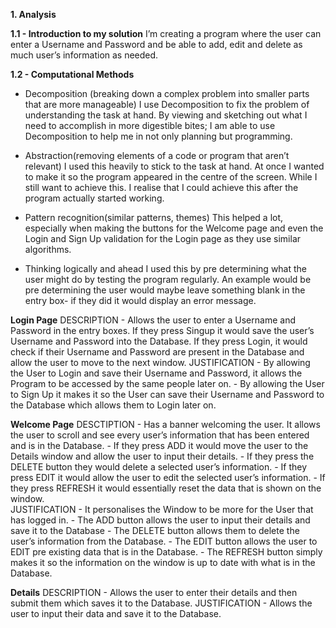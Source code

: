 ****1. Analysis****

****1.1 - Introduction to my solution****
  I’m creating a program where the user can enter a Username and Password and be able to add, edit and delete as much user’s information as needed. 

****1.2 - Computational Methods****
- Decomposition (breaking down a complex problem into smaller parts that are more manageable)
  I use Decomposition to fix the problem of  understanding the task at hand. By viewing and sketching out what I need to accomplish in more digestible bites; I am able to use Decomposition to help me in not only planning but programming.

- Abstraction(removing elements of a code or program that aren’t relevant)
  I used this heavily to stick to the task at hand. At once I wanted to make it so the program appeared in the centre of the screen. While I still want to achieve this. I realise that I could achieve this after the program actually started working.

- Pattern recognition(similar patterns, themes)
  This helped a lot, especially when making the buttons for the Welcome page and even the Login and Sign Up validation for the Login page as they use similar algorithms.

- Thinking logically and ahead 
  I used this by pre determining what the user might do by testing the program regularly. An example would be pre determining the user would maybe leave something blank in the entry box- if they did it would display an error message. 

****Login Page****
DESCRIPTION - Allows the user to enter a Username and Password in the entry boxes. If they press Singup it would save the user’s Username and Password into the Database. If they press Login, it would check if their Username and Password are present in the Database and allow the user to move to the next window.
JUSTIFICATION - By allowing the User to Login and save their Username and Password, it allows the Program to be accessed by the same people later on.
              - By allowing the User to Sign Up it makes it so the User can save their Username and Password to the Database which allows them to Login later on. 

****Welcome Page****
DESCTIPTION - Has a banner welcoming the user. It allows the user to scroll and see every user’s information that has been entered and is in the Database. 
            - If they press ADD it would move the user to the Details window and allow the user to input their details. 
            - If they press the DELETE button they would delete a selected user’s information.
            - If they press EDIT it would allow the user to edit the selected user’s information.
            - If they press REFRESH  it would essentially reset the data that is shown on the window.  
JUSTIFICATION - It personalises the Window to be more for the User that has logged in.
            - The ADD button allows the user to input their details and save it to the Database
            - The DELETE button allows them to delete the user’s information from the Database.
            - The EDIT button allows the user to EDIT pre existing data that is in the Database. 
            - The REFRESH button simply makes it so the information on the window is up to date with what is in the Database.

****Details****
DESCRIPTION - Allows the user to enter their details and then submit them which saves it to the Database.
JUSTIFICATION - Allows the user to input their data and save it to the Database.
